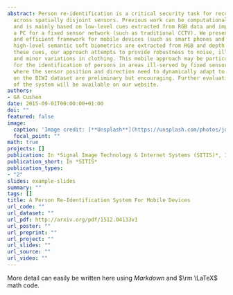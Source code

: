 ```yaml
---
abstract: Person re-identification is a critical security task for recognizing a person
  across spatially disjoint sensors. Previous work can be computationally intensive
  and is mainly based on low-level cues extracted from RGB data and implemented on
  a PC for a fixed sensor network (such as traditional CCTV). We present a practical
  and efficient framework for mobile devices (such as smart phones and robots) where
  high-level semantic soft biometrics are extracted from RGB and depth data. By combining
  these cues, our approach attempts to provide robustness to noise, illumination,
  and minor variations in clothing. This mobile approach may be particularly useful
  for the identification of persons in areas ill-served by fixed sensors or for tasks
  where the sensor position and direction need to dynamically adapt to a target. Results
  on the BIWI dataset are preliminary but encouraging. Further evaluation and demonstration
  of the system will be available on our website.
authors:
- GA Cushen
date: 2015-09-01T00:00:00+01:00
doi: ""
featured: false
image:
  caption: 'Image credit: [**Unsplash**](https://unsplash.com/photos/jdD8gXaTZsc)'
  focal_point: ""
math: true
projects: []
publication: In *Signal Image Technology & Internet Systems (SITIS)*, IEEE.
publication_short: In *SITIS*
publication_types:
- "2"
slides: example-slides
summary: ""
tags: []
title: A Person Re-Identification System For Mobile Devices
url_code: ""
url_dataset: ""
url_pdf: http://arxiv.org/pdf/1512.04133v1
url_poster: ""
url_preprint: ""
url_project: ""
url_slides: ""
url_source: ""
url_video: ""
---
```


More detail can easily be written here using *Markdown* and $\rm \LaTeX$ math code.
